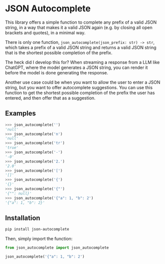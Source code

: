 # JSON Autocomplete

This library offers a simple function to complete any prefix of a valid JSON string, in a way that makes it a valid JSON again (e.g. by closing all open brackets and quotes), in a minimal way.

There is only one function, `json_autocomplete(json_prefix: str) -> str`, which takes a prefix of a valid JSON string and returns a valid JSON string that is the shortest possible completion of the prefix.

The heck did I develop this for? When streaming a response from a LLM like ChatGPT, where the model generates a JSON string, you can render it before the model is done generating the response.

Another use case could be when you want to allow the user to enter a JSON string, but you want to offer autocomplete suggestions. You can use this function to get the shortest possible completion of the prefix the user has entered, and then offer that as a suggestion.

## Examples

```python
>>> json_autocomplete('')
'null'
>>> json_autocomplete('n')
'null'
>>> json_autocomplete('tr')
'true'
>>> json_autocomplete('-')
'-0'
>>> json_autocomplete('2.')
'2.0'
>>> json_autocomplete('[')
'[]'
>>> json_autocomplete('{')
'{}'
>>> json_autocomplete('{"')
'{"": null}'
>>> json_autocomplete('{"a": 1, "b": 2')
'{"a": 1, "b": 2}'
```

## Installation

```bash
pip install json-autocomplete
```

Then, simply import the function:

```python
from json_autocomplete import json_autocomplete

json_autocomplete('{"a": 1, "b": 2')
```